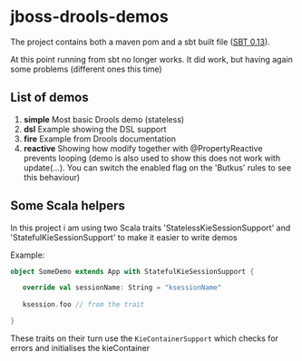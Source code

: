 # jboss-drools-demos

The project contains both a maven pom and a sbt built file ([SBT 0.13](http://www.scala-sbt.org/release/docs/Getting-Started/Setup.html)). 

At this point running from sbt no longer works.
 It did work, but having again some problems (different ones this time)

## List of demos

 1. **simple** Most basic Drools demo (stateless) 
 2. **dsl** Example showing the DSL support
 3. **fire** Example from Drools documentation 
 4. **reactive** Showing how modify together with @PropertyReactive prevents looping 
 (demo is also used to show this does not work with update(...). You can
  switch the enabled flag on the 'Butkus' rules to see this behaviour)  


## Some Scala helpers

In this project i am using two Scala traits 'StatelessKieSessionSupport' 
and 'StatefulKieSessionSupport' to make it easier to write demos

Example:

```scala
object SomeDemo extends App with StatefulKieSessionSupport {

   override val sessionName: String = "ksessionName"
   
   ksession.foo // from the trait

}
```

These traits on their turn use the `KieContainerSupport` which checks for errors and 
initialises the kieContainer
